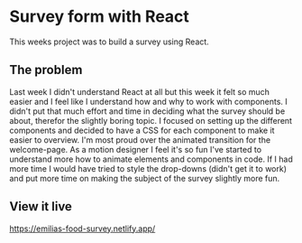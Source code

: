 # Survey form with React

This weeks project was to build a survey using React. 

## The problem

Last week I didn't understand React at all but this week it felt so much easier and I feel like I understand how and why to work with components. I didn't put that much effort and time in deciding what the survey should be about, therefor the slightly boring topic. I focused on setting up the different components and decided to have a CSS for each component to make it easier to overview. I'm most proud over the animated transition for the welcome-page. As a motion designer I feel it's so fun I've started to understand more how to animate elements and components in code. If I had more time I would have tried to style the drop-downs (didn't get it to work) and put more time on making the subject of the survey slightly more fun.

## View it live

https://emilias-food-survey.netlify.app/
